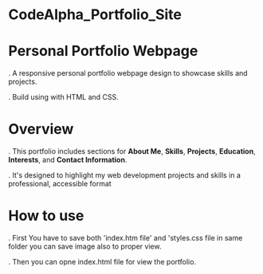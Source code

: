 # CodeAlpha_Portfolio_Site
# Personal Portfolio Webpage
. A responsive personal portfolio webpage design to showcase skills and projects.

. Build using with HTML and CSS.

# Overview

 . This portfolio includes sections for **About Me**, **Skills**, **Projects**, **Education**, **Interests**, and **Contact Information**.

.  It's designed to highlight my web development projects and skills in a professional, accessible format

# How to use 
. First You have to save both 'index.htm file' and 'styles.css file in same folder you can save image also to proper view.

. Then you can opne index.html file for view the portfolio.

